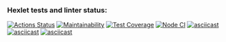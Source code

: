 ### Hexlet tests and linter status:
[![Actions Status](https://github.com/KBelonozhko/frontend-project-46/workflows/hexlet-check/badge.svg)](https://github.com/KBelonozhko/frontend-project-46/actions)
[![Maintainability](https://api.codeclimate.com/v1/badges/5dd521d3df63eae0008c/maintainability)](https://codeclimate.com/github/KBelonozhko/frontend-project-46/maintainability)
[![Test Coverage](https://api.codeclimate.com/v1/badges/5dd521d3df63eae0008c/test_coverage)](https://codeclimate.com/github/KBelonozhko/frontend-project-46/test_coverage)
[![Node CI](https://github.com/KBelonozhko/frontend-project-46/actions/workflows/nodejs.yml/badge.svg)](https://github.com/KBelonozhko/frontend-project-46/actions/workflows/nodejs.yml)
[![asciicast](https://asciinema.org/a/K68duHIh643fHyXg7dFEFCky4.svg)](https://asciinema.org/a/K68duHIh643fHyXg7dFEFCky4)
[![asciicast](https://asciinema.org/a/pAkpxuWTWmLNiaX7eRfhCbsTa.svg)](https://asciinema.org/a/pAkpxuWTWmLNiaX7eRfhCbsTa)
[![asciicast](https://asciinema.org/a/AusnzCI48s4nlknNxiT608ENl.svg)](https://asciinema.org/a/AusnzCI48s4nlknNxiT608ENl)